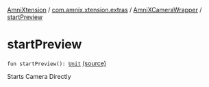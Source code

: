 [AmniXtension](../../index.md) / [com.amnix.xtension.extras](../index.md) / [AmniXCameraWrapper](index.md) / [startPreview](./start-preview.md)

# startPreview

`fun startPreview(): `[`Unit`](https://kotlinlang.org/api/latest/jvm/stdlib/kotlin/-unit/index.html) [(source)](https://github.com/AmniX/AmniXTension/tree/master/AmniXtension/src/main/java/com/amnix/xtension/extras/AmniXCameraWrapper.kt#L15)

Starts Camera Directly

